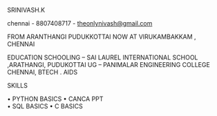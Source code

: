 SRINIVASH.K

chennai - 8807408717 -
theonlynivash@gmail.com

FROM
ARANTHANGI 
PUDUKKOTTAI
NOW AT VIRUKAMBAKKAM , CHENNAI

EDUCATION
SCHOOLING – SAI LAUREL INTERNATIONAL SCHOOL ,ARATHANGI, PUDUKOTTAI
UG – PANIMALAR ENGINEERING COLLEGE CHENNAI, BTECH . AIDS

SKILLS

•	PYTHON BASICS
•	CANCA PPT 	
•	SQL BASICS
•	C BASICS
